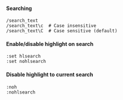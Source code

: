 ---
---

#### Searching
```
/search_text
/search_text\c  # Case insensitive
/search_text\C  # Case sensitive (default)
```

#### Enable/disable highlight on search
```
:set hlsearch
:set nohlsearch
```

#### Disable highlight to current search
```
:noh
:nohlsearch
```
